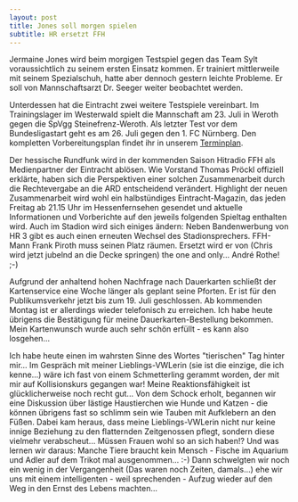 ```yaml
---
layout: post
title: Jones soll morgen spielen
subtitle: HR ersetzt FFH
---
```


Jermaine Jones wird beim morgigen Testspiel gegen das Team Sylt voraussichtlich zu seinem ersten Einsatz kommen. Er trainiert mittlerweile mit seinem Spezialschuh, hatte aber dennoch gestern leichte Probleme. Er soll von Mannschaftsarzt Dr. Seeger weiter beobachtet werden.

Unterdessen hat die Eintracht zwei weitere Testspiele vereinbart. Im Trainingslager im Westerwald spielt die Mannschaft am 23. Juli in Weroth gegen die SpVgg Steinefrenz-Weroth. Als letzter Test vor dem Bundesligastart geht es am 26. Juli gegen den 1. FC Nürnberg. Den kompletten Vorbereitungsplan findet ihr in unserem [Terminplan](http://www.eintracht-stats.de/content/termine.htm).

Der hessische Rundfunk wird in der kommenden Saison Hitradio FFH als Medienpartner der Eintracht ablösen. Wie Vorstand Thomas Pröckl offiziell erklärte, haben sich die Perspektiven einer solchen Zusammenarbeit durch die Rechtevergabe an die ARD entscheidend verändert. Highlight der neuen Zusammenarbeit wird wohl ein halbstündiges Eintracht-Magazin, das jeden Freitag ab 21.15 Uhr im Hessenfernsehen gesendet und aktuelle Informationen und Vorberichte auf den jeweils folgenden Spieltag enthalten wird. Auch im Stadion wird sich einiges ändern: Neben Bandenwerbung von HR 3 gibt es auch einen erneuten Wechsel des Stadionsprechers. FFH-Mann Frank Piroth muss seinen Platz räumen. Ersetzt wird er von (Chris wird jetzt jubelnd an die Decke springen) the one and only... André Rothe! ;-)

Aufgrund der anhaltend hohen Nachfrage nach Dauerkarten schließt der Kartenservice eine Woche länger als geplant seine Pforten. Er ist für den Publikumsverkehr jetzt bis zum 19. Juli geschlossen. Ab kommenden Montag ist er allerdings wieder telefonisch zu erreichen. Ich habe heute übrigens die Bestätigung für meine Dauerkarten-Bestellung bekommen. Mein Kartenwunsch wurde auch sehr schön erfüllt - es kann also losgehen...

Ich habe heute einen im wahrsten Sinne des Wortes "tierischen" Tag hinter mir... Im Gespräch mit meiner Lieblings-VWLerin (sie ist die einzige, die ich kenne...) wäre ich fast von einem Schmetterling gerammt worden, der mit mir auf Kollisionskurs gegangen war! Meine Reaktionsfähigkeit ist glücklicherweise noch recht gut... Von dem Schock erholt, begannen wir eine Diskussion über lästige Haustierchen wie Hunde und Katzen - die können übrigens fast so schlimm sein wie Tauben mit Aufklebern an den Füßen. Dabei kam heraus, dass meine Lieblings-VWLerin nicht nur keine innige Beziehung zu den flatternden Zeitgenossen pflegt, sondern diese vielmehr verabscheut... Müssen Frauen wohl so an sich haben!? Und was lernen wir daraus: Manche Tiere braucht kein Mensch - Fische im Aquarium und Adler auf dem Trikot mal ausgenommen... :-) Dann schwelgten wir noch ein wenig in der Vergangenheit (Das waren noch Zeiten, damals...) ehe wir uns mit einem intelligenten - weil sprechenden - Aufzug wieder auf den Weg in den Ernst des Lebens machten...
